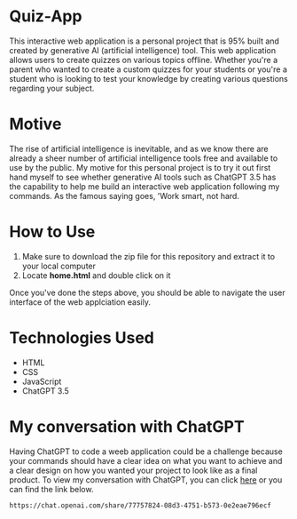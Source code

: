 # Quiz-App
This interactive web application is a personal project that is 95% built and created by generative AI (artificial intelligence) tool. This web application allows users to create quizzes on various topics offline. Whether you're a parent who wanted to create a custom quizzes for your students or you're a student who is looking to test your knowledge by creating various questions regarding your subject.

# Motive
The rise of artificial intelligence is inevitable, and as we know there are already a sheer number of artificial intelligence tools free and available to use by the public. My motive for this personal project is to try it out first hand myself to see whether generative AI tools such as ChatGPT 3.5 has the capability to help me build an interactive web application following my commands. As the famous saying goes, 'Work smart, not hard.

# How to Use
1. Make sure to download the zip file for this repository and extract it to your local computer
2. Locate **home.html** and double click on it

Once you've done the steps above, you should be able to navigate the user interface of the web applciation easily.

# Technologies Used
- HTML
- CSS
- JavaScript
- ChatGPT 3.5

# My conversation with ChatGPT 
Having ChatGPT to code a weeb application could be a challenge because your commands should have a clear idea on what you want to achieve and a clear design on how you wanted your project to look like as a final product. To view my conversation with ChatGPT, you can click [here](https://chat.openai.com/share/77757824-08d3-4751-b573-0e2eae796ecf) or you can find the link below.
```
https://chat.openai.com/share/77757824-08d3-4751-b573-0e2eae796ecf
```
